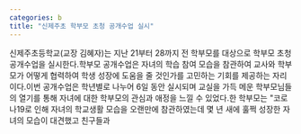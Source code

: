 ```yaml
---
categories: b
title: "신제주초 학부모 초청 공개수업 실시"
---
```

신제주초등학교(교장 김혜자)는 지난 21부터 28까지 전 학부모를 대상으로 학부모 초청 공개수업을 실시한다.학부모 공개수업은 자녀의 학습 참여 모습을 참관하여 교사와 학부모가 어떻게 협력하여 학생 성장에 도움을 줄 것인가를 고민하는 기회를 제공하는 자리이다.이번 공개수업은 학년별로 나누어 6일 동안 실시되며 교실을 가득 메운 학부모님들의 열기를 통해 자녀에 대한 학부모의 관심과 애정을 느낄 수 있었다.한 학부모는 "코로나19로 인해 자녀의 학교생활 모습을 오랜만에 참관하였는데 몇 년 새에 훌쩍 성장한 자녀의 모습이 대견했고 친구들과